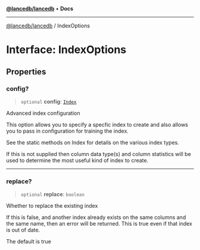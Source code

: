 [**@lancedb/lancedb**](../README.md) • **Docs**

***

[@lancedb/lancedb](../globals.md) / IndexOptions

# Interface: IndexOptions

## Properties

### config?

> `optional` **config**: [`Index`](../classes/Index.md)

Advanced index configuration

This option allows you to specify a specfic index to create and also
allows you to pass in configuration for training the index.

See the static methods on Index for details on the various index types.

If this is not supplied then column data type(s) and column statistics
will be used to determine the most useful kind of index to create.

***

### replace?

> `optional` **replace**: `boolean`

Whether to replace the existing index

If this is false, and another index already exists on the same columns
and the same name, then an error will be returned.  This is true even if
that index is out of date.

The default is true
